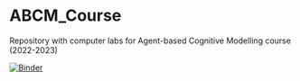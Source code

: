 # ABCM_Course
Repository with computer labs for Agent-based Cognitive Modelling course (2022-2023)

[![Binder](https://mybinder.org/badge_logo.svg)](https://mybinder.org/v2/gh/marieke-woensdregt/ABCM_Course.git/master)

